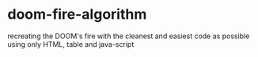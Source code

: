 # doom-fire-algorithm
recreating the DOOM's fire with the cleanest and easiest code as possible using only HTML, table and java-script
